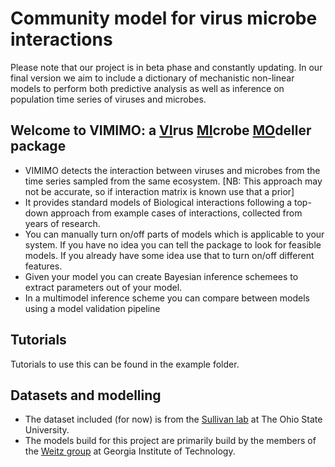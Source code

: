 # Community model for virus microbe interactions

Please note that our project is in beta phase and constantly updating. In our final version we aim to include a dictionary of mechanistic non-linear models to perform both predictive analysis as well as inference on population time series of viruses and microbes.

## Welcome to VIMIMO: a <u>VI</u>rus <u>MI</u>crobe <u>MO</u>deller package

* VIMIMO detects the interaction between viruses and microbes from the time series sampled from the same ecosystem. [NB: This approach may not be accurate, so if interaction matrix is known use that a prior]
* It provides standard models of Biological interactions following a top-down approach from example cases of interactions, collected from years of research.
* You can manually turn on/off parts of models which is applicable to your system. If you have no idea you can tell the package to look for feasible models. If you already have some idea use that to turn on/off different features.
* Given your model you can create Bayesian inference schemees to extract parameters out of your model.
* In a multimodel inference scheme you can compare between models using a model validation pipeline

## Tutorials

Tutorials to use this can be found in the example folder.

## Datasets and modelling

* The dataset included (for now) is from the [Sullivan lab](https://u.osu.edu/viruslab/) at The Ohio State University. 
* The models build for this project are primarily build by the members of the [Weitz group](https://weitzgroup.biosci.gatech.edu) at Georgia Institute of Technology. 
